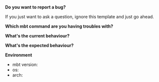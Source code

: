 **Do you want to report a bug?**

If you just want to ask a question, ignore this template and just go ahead.

**Which mbt command are you having troubles with?**

**What's the current behaviour?**

**What's the expected behaviour?**

**Environment**

- mbt version:
- os: 
- arch:

